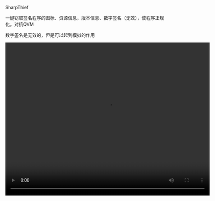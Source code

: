 





SharpThief

一键窃取签名程序的图标、资源信息，版本信息、数字签名（无效），使程序正规化。对抗QVM

数字签名是无效的，但是可以起到模拟的作用



<video src="https://private-user-images.githubusercontent.com/89376703/309997393-b909c819-0571-49a6-a1f8-4cb7a28be9c0.mp4" width="640" height="480" controls></video>